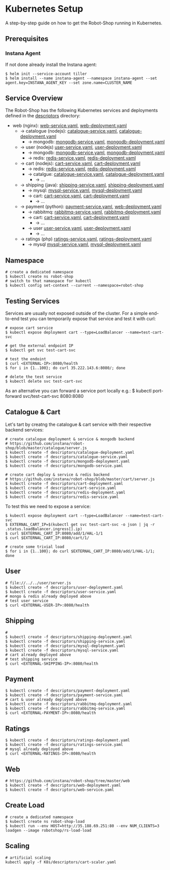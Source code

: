# Kubernetes Setup

A step-by-step guide on how to get the Robot-Shop running in Kubernetes.

## Prerequisites

### Instana Agent

If not done already install the Instana agent:

    $ helm init --service-account tiller
    $ helm install --name instana-agent --namespace instana-agent --set agent.key=INSTANA_AGENT_KEY --set zone.name=CLUSTER_NAME

## Service Overview

The Robot-Shop has the following Kubernetes services and deployments defined in the [descriptors](../descriptors/) directory:


* web (nginx): [web-service.yaml](./descriptors/web-service.yaml), [web-deployment.yaml](./descriptors/web-deployment.yaml)
    * -> catalogue (nodejs): [catalogue-service.yaml](./descriptors/catalogue-service.yaml), [catalogue-deployment.yaml](./descriptors/catalogue-deployment.yaml)
        * -> mongodb: [mongodb-service.yaml](./descriptors/mongodb-service.yaml), [mongodb-deployment.yaml](./descriptors/mongodb-deployment.yaml)
    * -> user (nodejs) [user-service.yaml](./descriptors/user-service.yaml), [user-deployment.yaml](./descriptors/user-deployment.yaml)
        * -> mongodb: [mongodb-service.yaml](./descriptors/mongodb-service.yaml), [mongodb-deployment.yaml](./descriptors/mongodb-deployment.yaml)
        * -> redis: [redis-service.yaml](./descriptors/redis-service.yaml), [redis-deployment.yaml](./descriptors/redis-deployment.yaml)
    * -> cart (nodejs): [cart-service.yaml](./descriptors/cart-service.yaml), [cart-deployment.yaml](./descriptors/cart-deployment.yaml)
        * -> redis: [redis-service.yaml](./descriptors/redis-service.yaml), [redis-deployment.yaml](./descriptors/redis-deployment.yaml)
        * -> catalgue: [catalogue-service.yaml](./descriptors/catalogue-service.yaml), [catalogue-deployment.yaml](./descriptors/catalogue-deployment.yaml)
            * -> ...  
    * -> shipping (java): [shipping-service.yaml](./descriptors/shipping-service.yaml), [shipping-deployment.yaml](./descriptors/shipping-deployment.yaml)
        * -> mysql: [mysql-service.yaml](./descriptors/mysql-service.yaml), [mysql-deployment.yaml](./descriptors/mysql-deployment.yaml)
        * -> cart: [cart-service.yaml](./descriptors/cart-service.yaml), [cart-deployment.yaml](./descriptors/cart-deployment.yaml)
            * -> ...
    * -> payment (python): [payment-service.yaml](./descriptors/payment-service.yaml), [web-deployment.yaml](./descriptors/payment-deployment.yaml)
        * -> rabbitmq: [rabbitmq-service.yaml](./descriptors/rabbitmq-service.yaml), [rabbitmq-deployment.yaml](./descriptors/rabbitmq-deployment.yaml)
        * -> cart: [cart-service.yaml](./descriptors/cart-service.yaml), [cart-deployment.yaml](./descriptors/cart-deployment.yaml)
            * -> ...
        * -> user  [user-service.yaml](./descriptors/user-service.yaml), [user-deployment.yaml](./descriptors/user-deployment.yaml)
            * -> ...
    * -> ratings (php) [ratings-service.yaml](./descriptors/ratings-service.yaml), [ratings-deployment.yaml](./descriptors/ratings-deployment.yaml)
        * -> mysql [mysql-service.yaml](./descriptors/mysql-service.yaml), [mysql-deployment.yaml](./descriptors/mysql-deployment.yaml)

## Namespace

    # create a dedicated namespace
    $ kubectl create ns robot-shop
    # switch to that namaspace for kubectl
    $ kubectl config set-context --current --namespace=robot-shop

## Testing Services

Services are usually not exposed outside of the cluster. For a simple end-to-end test you can temporarily expose that service and test it with curl:

    # expose cart service
    $ kubectl expose deployment cart --type=LoadBalancer --name=test-cart-svc

    # get the external endpoint IP
    $ kubectl get svc test-cart-svc

    # test the endoint
    $ curl <EXTERNAL-IP>:8080/health
    $ for i in {1..100}; do curl 35.222.143.6:8080/; done

    # delete the test service
    $ kubectl delete svc test-cart-svc

As an alternative you can forward a service port locally e.g.:
    $ kubectl port-forward svc/test-cart-svc 8080:8080

## Catalogue & Cart

Let's tart by creatng the catalogue & cart service with their respective backend services:

    # create catalogue deployment & service & mongodb backend
    # https://github.com/instana/robot-shop/blob/master/catalogue/server.js
    $ kubectl create -f descriptors/catalogue-deployment.yaml
    $ kubectl create -f descriptors/catalogue-service.yaml
    $ kubectl create -f descriptors/mongodb-deployment.yaml
    $ kubectl create -f descriptors/mongodb-service.yaml

    # create cart deploy & service & redis backend
    # https://github.com/instana/robot-shop/blob/master/cart/server.js
    $ kubectl create -f descriptors/cart-deployment.yaml
    $ kubectl create -f descriptors/cart-service.yaml
    $ kubectl create -f descriptors/redis-deployment.yaml
    $ kubectl create -f descriptors/redis-service.yaml

To test this we need to expose a service:

    $ kubectl expose deployment cart --type=LoadBalancer --name=test-cart-svc
    $ EXTERNAL_CART_IP=$(kubectl get svc test-cart-svc -o json | jq -r .status.loadBalancer.ingress[].ip)
    $ curl $EXTERNAL_CART_IP:8080/add/1/HAL-1/1
    $ curl $EXTERNAL_CART_IP:8080/cart/1/

    # create some trivial load
    $ for i in {1..100}; do curl $EXTERNAL_CART_IP:8080/add/1/HAL-1/1; done

## User

    # file://../../user/server.js
    $ kubectl create -f descriptors/user-deployment.yaml
    $ kubectl create -f descriptors/user-service.yaml
    # mongo & redis already deployed above
    # test user service
    $ curl <EXTERNAL-USER-IP>:8080/health

## Shipping

    # 
    $ kubectl create -f descriptors/shipping-deployment.yaml
    $ kubectl create -f descriptors/shipping-service.yaml
    $ kubectl create -f descriptors/mysql-deployment.yaml
    $ kubectl create -f descriptors/mysql-service.yaml
    # cart already deployed above
    # test shipping service
    $ curl <EXTERNAL-SHIPPING-IP>:8080/health

## Payment

    $ kubectl create -f descriptors/payment-deployment.yaml
    $ kubectl create -f descriptors/payment-service.yaml
    # cart & user already deployed above
    $ kubectl create -f descriptors/rabbitmq-deployment.yaml
    $ kubectl create -f descriptors/rabbitmq-service.yaml
    $ curl <EXTERNAL-PAYMENT-IP>:8080/health

## Ratings
    $ kubectl create -f descriptors/ratings-deployment.yaml
    $ kubectl create -f descriptors/ratings-service.yaml
    # mysql already deployed above
    $ curl <EXTERNAL-RATINGS-IP>:8080/health


## Web

    # https://github.com/instana/robot-shop/tree/master/web
    $ kubectl create -f descriptors/web-deployment.yaml
    $ kubectl create -f descriptors/web-service.yaml


## Create Load

    # create a dedicated namespace
    $ kubectl create ns robot-shop-load
    $ kubectl run --env HOST=http://35.188.69.251:80 --env NUM_CLIENTS=3 loadgen --image robotshop/rs-load-load

## Scaling

    # artificial scaling
    kubectl apply -f K8s/descriptors/cart-scaler.yaml
